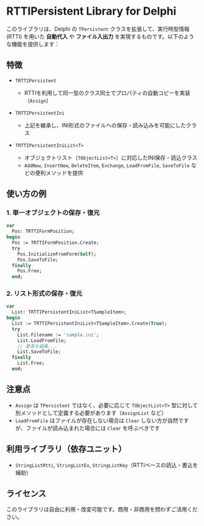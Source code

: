 # RTTIPersistent Library for Delphi

このライブラリは、Delphi の `TPersistent` クラスを拡張して、実行時型情報 (RTTI) を用いた **自動代入** や **ファイル入出力** を実現するものです。以下のような機能を提供します：

## 特徴

- `TRTTIPersistent`
  - RTTIを利用して同一型のクラス同士でプロパティの自動コピーを実装（`Assign`）

- `TRTTIPersistentIni`
  - 上記を継承し、INI形式のファイルへの保存・読み込みを可能にしたクラス

- `TRTTIPersistentIniList<T>`
  - オブジェクトリスト（`TObjectList<T>`）に対応したINI保存・読込クラス
  - `AddNew`, `InsertNew`, `DeleteItem`, `Exchange`, `LoadFromFile`, `SaveToFile` などの便利メソッドを提供

## 使い方の例

### 1. 単一オブジェクトの保存・復元

```pascal
var
  Pos: TRTTIFormPosition;
begin
  Pos := TRTTIFormPosition.Create;
  try
    Pos.InitializeFromForm(Self);
    Pos.SaveToFile;
  finally
    Pos.Free;
  end;
```

### 2. リスト形式の保存・復元

```pascal
var
  List: TRTTIPersistentIniList<TSampleItem>;
begin
  List := TRTTIPersistentIniList<TSampleItem>.Create(True);
  try
    List.Filename := 'sample.ini';
    List.LoadFromFile;
    // 要素を編集...
    List.SaveToFile;
  finally
    List.Free;
  end;
```

## 注意点

- `Assign` は `TPersistent` ではなく、必要に応じて `TObjectList<T>` 型に対して別メソッドとして定義する必要があります（`AssignList` など）
- `LoadFromFile` はファイルが存在しない場合は `Clear` しない方が自然ですが、ファイルが読み込まれた場合には `Clear` を呼ぶべきです

## 利用ライブラリ（依存ユニット）

- `StringListRtti`, `StringListEx`, `StringListKey`（RTTIベースの読込・書込を補助）

## ライセンス

このライブラリは自由に利用・改変可能です。商用・非商用を問わずご活用ください。
